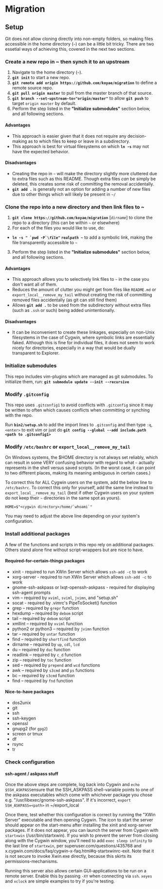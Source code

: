 # Migration

## Setup

Git does not allow cloning directly into non-empty folders, so making files accessible in the home directory (`~`) can be a little bit tricky. There are two essetial ways of achieving this, covered in the next two sections.

### Create a new repo in ~ then synch it to an upstream

1. Navigate to the home directory (`~`).
2. **`git init`** to start a new repo.
3. **`git remote add origin https://github.com/koyae/migration`** to define a remote source repo.
4. **`git pull origin master`** to pull from the master branch of that source.
5. **`git branch --set-upstream-to="origin/master"`** to allow **`git push`** to target `origin master` by default.
6. Perform the step listed in the **"Initialize submodules"** section below, and all following sections.

#### Advantages

* This approach is easier given that it does not require any decision-making as to which files to keep or leave in a subdirectory.
* This approach is best for virtual filesystems on which **`ln -s`** may not have the expected behavior.

#### Disadvantages

* Creating the repo in `~` will make the directory slightly more cluttered due to extra files such as this README. Though extra files *can* be simply be deleted, this creates some risk of committing the removal accidentally.
* **`git add .`** is generally not an option for adding a number of new files due to other things which will likely be present in `~/`

### Clone the repo into a new directory and then link files to ~

1. **`git clone https://github.com/koyae/migration`** [*`dirname`*] to clone the repo to a directory (this can be within `~` or elsewhere)
2. For each of the files you would like to use, do:
  * **``ln -s " `pwd -P`\``*`file`*`"` `realpath ~`** to add a symbolic link, making the file transparently accessible to `~`
3. Perform the step listed in the **"Initialize submodules"** section below, and all following sections.

#### Advantages

* This approach allows you to selectively link files to `~` in the case you don't want all of them.
* Reduces the amount of clutter you might get from files like `README.md` or `export_local__remove_my_tail` without creating the risk of committing removed files accidentally (as git can still find them)
* Allows **`git add .`** to be used from the subdirectory without extra files (such as `.ssh` or such) being added unintentionally.

#### Disadvantages

* It can be inconvenient to create these linkages, especially on non-Unix filesystems in the case of Cygwin, where symbolic links are essentially faked. Although this is fine for individual files, it does not seem to work nicely for directories, especially in a way that would be dually transparent to Explorer.

### Initialize submodules

This repo includes vim-plugins which are managed as git submodules. To initialize them, run: **`git submodule update --init --recursive`**

### Modify `.gitconfig`

This repo uses `.gitconfig1` to avoid conflicts with `.gitconfig` since it may be written to often which causes conflicts when committing or synching with the repo.

Run **`bin2/setup.sh`** to add the import lines to `.gitconfig` and then type `:q`, `<enter>` to exit vim or just do **`git config --global --add include.path <path to .gitconfig1>`**

### Modify `/etc/bashrc` or `export_local__remove_my_tail`

On Windows systems, the $HOME directory is not always set reliably, which can result in some VERY confusing behavior with regard to what `~` actually represents in the shell versus saved scripts. (In the worst case, it can point to two different places, making its meaning ambiguous in certain cases.)

To correct this for ALL Cygwin users on the system, add the below line to `/etc/bashrc`. To correct this only for yourself, add the same line instead to `export_local__remove_my_tail` (best if other Cygwin users on your system do not keep their `~` directories in the same spot as yours).

	HOME=$"<cygwin directory>/home/`whoami`"

You may need to adjust the above line depending on your system's configuration.

### Install additional packages

A few of the functions and scripts in this repo rely on additional packages. Others stand alone fine without script-wrappers but are nice to have.

#### Required-for-certain-things packages

* xinit - required to run XWin Server which allows `ssh-add -c` to work
* xorg-server - required to run XWin Server which allows `ssh-add -c` to work
* gnome-ssh-askpass or lxqt-openssh-askpass - required for displaying ssh-agent prompts
* vim – required by `xviml`, `sviml`, `jvimn`, and "setup.sh"
* socat - required by .vimrc's PipeToSocket() function
* grep – required by `grepr` function
* hexdump – required by `debom` script
* tail – required by `debom` script
* xmllint – required by `xviml` function
* python2 or python3 – required by `jvimn` function
* tar – required by `untar` function
* find – required by `shortfind` function
* dirname – required by `up`, `cdl`, `lcd`
* du – required by `duc` function
* readlink – required by `c_d` function
* zip – required by `toc` function
* sed – required by `prepend` and `wcd` functions
* awk – required by `s3cmd` and `ps` functions
* bc – required by `s3cmd` function
* find – required by `fnd` function

#### Nice-to-have packages

* dos2unix
* git
* ssh
* ssh-keygen
* openssl
* gnupg2 (for `gpg2`)
* screen or tmux
* df
* rsync
* tr

### Check configuration

#### ssh-agent / askpass stuff

Once the above steps are complete, log back into Cygwin and `echo $SSH_ASKPASS`ensure that the SSH\_ASKPASS shell-variable points to one of the askpass executables which come with whichever package you chose e.g. "/usr/libexec/gnome-ssh-askpass". If it's incorrect, `export SSH_ASKPASS=<path>` in ~/export\_local

Once there, test whether this configuration is correct by running the "XWin Server" executable and then opening Cygwin. The icon to start the server should appear on the start-menu after installing the xinit and xorg-server packages. If it does not appear, you can launch the server from Cygwin with `startxwin` (/usr/bin/startxwin). If you wish to prevent the server from closing along with the Cygwin window, you'll need to add `exec sleep infinity` to the last line of `startxwin`, per superuser.com/questions/435768 and x.cygwin.com/docs/faq/cygwin-x-faq.html#q-startxwinrc-exit. Note that it is not secure to invoke Xwin.exe directly, because this skirts its permissions-mechanisms.

Running this server also allows certain GUI-applications to be run on a remote server. Enable this by passing `-XY` when connecting via `ssh`. `xeyes` and `xclock` are simple examples to try if you're testing.
